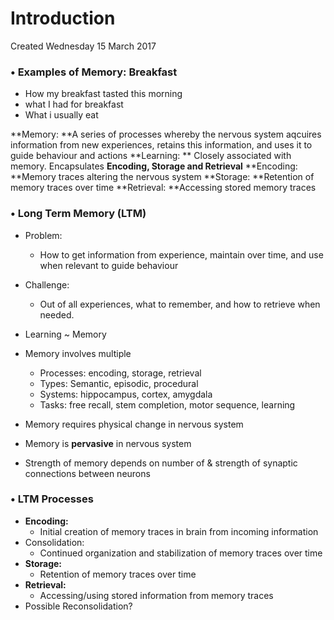 # Introduction
Created Wednesday 15 March 2017

### • Examples of Memory: Breakfast

* How my breakfast tasted this morning
* what I had for breakfast
* What i usually eat

**Memory:	**A series of processes whereby the nervous system aqcuires information from new experiences, retains this information, and uses it to guide behaviour and actions
**Learning: **	Closely associated with memory. Encapsulates **Encoding, Storage and Retrieval**
**Encoding:	**Memory traces altering the nervous system
**Storage:	**Retention of memory traces over time
**Retrieval:	**Accessing stored memory traces

### • Long Term Memory (LTM)

* Problem:
	* How to get information from experience, maintain over time, and use when relevant to guide behaviour
* Challenge:
	* Out of all experiences, what to remember, and how to retrieve when needed.

	

* Learning ~ Memory
* Memory involves multiple
	* Processes: encoding, storage, retrieval
	* Types: Semantic, episodic, procedural
	* Systems: hippocampus, cortex, amygdala
	* Tasks: free recall, stem completion, motor sequence, learning
* Memory requires physical change in nervous system
* Memory is **pervasive** in nervous system

	

* Strength of memory depends on number of & strength of synaptic connections between neurons



### • LTM Processes

* **Encoding:**
	* Initial creation of memory traces in brain from incoming information
* Consolidation:
	* Continued organization and stabilization of memory traces over time
* **Storage:**
	* Retention of memory traces over time
* **Retrieval:**
	* Accessing/using stored information from memory traces
* Possible Reconsolidation?




